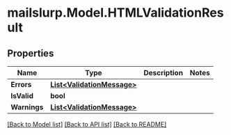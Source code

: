 # mailslurp.Model.HTMLValidationResult
## Properties

Name | Type | Description | Notes
------------ | ------------- | ------------- | -------------
**Errors** | [**List&lt;ValidationMessage&gt;**](ValidationMessage.md) |  | 
**IsValid** | **bool** |  | 
**Warnings** | [**List&lt;ValidationMessage&gt;**](ValidationMessage.md) |  | 

[[Back to Model list]](../README.md#documentation-for-models) [[Back to API list]](../README.md#documentation-for-api-endpoints) [[Back to README]](../README.md)

